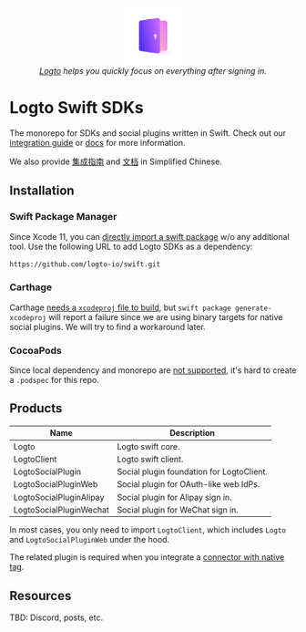 <p align="center">
    <a href="https://logto.io" target="_blank" align="center" alt="Logto Logo">
        <img src="./logo.png" width="100">
    </a>
    <br/>
    <span><i><a href="https://logto.io" target="_blank">Logto</a> helps you quickly focus on everything after signing in.</i></span>
</p>

# Logto Swift SDKs

The monorepo for SDKs and social plugins written in Swift. Check out our [integration guide](https://docs.logto.io/integrate-sdk/swift) or [docs](https://docs.logto.io/sdk/swift) for more information.

We also provide [集成指南](https://docs.logto.io/zh-cn/integrate-sdk/swift) and [文档](https://docs.logto.io/zh-cn/sdk/swift) in Simplified Chinese.

## Installation

### Swift Package Manager

Since Xcode 11, you can [directly import a swift package](https://developer.apple.com/documentation/swift_packages/adding_package_dependencies_to_your_app) w/o any additional tool. Use the following URL to add Logto SDKs as a dependency:

```bash
https://github.com/logto-io/swift.git
```

### Carthage

Carthage [needs a `xcodeproj` file to build](https://github.com/Carthage/Carthage/issues/1226#issuecomment-290931385), but `swift package generate-xcodeproj` will report a failure since we are using binary targets for native social plugins. We will try to find a workaround later.

### CocoaPods

Since local dependency and monorepo are [not supported](https://github.com/CocoaPods/CocoaPods/issues/3276), it's hard to create a `.podspec` for this repo.

## Products

| Name | Description |
|---|---|
| Logto | Logto swift core. |
| LogtoClient | Logto swift client. |
| LogtoSocialPlugin | Social plugin foundation for LogtoClient. |
| LogtoSocialPluginWeb | Social plugin for OAuth-like web IdPs. |
| LogtoSocialPluginAlipay | Social plugin for Alipay sign in. |
| LogtoSocialPluginWechat | Social plugin for WeChat sign in. |

In most cases, you only need to import `LogtoClient`, which includes `Logto` and `LogtoSocialPluginWeb` under the hood.

The related plugin is required when you integrate a [connector with native tag](https://docs.logto.io/connector/native).

## Resources

TBD: Discord, posts, etc.
